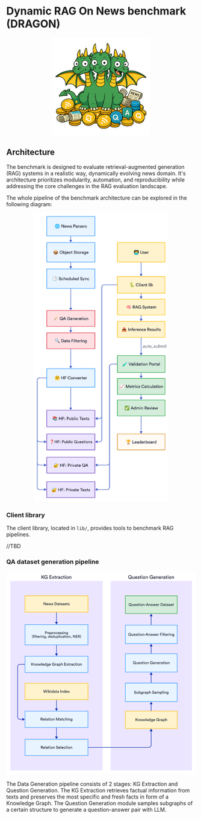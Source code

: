 # Dynamic RAG On News benchmark (DRAGON)

<p align="center">
  <img src="./static/images/title.png" width="260px" />
</p>

## Architecture

The benchmark is designed to evaluate retrieval-augmented generation (RAG) systems in a realistic way, dynamically evolving news domain. It's architecture prioritizes modularity, automation, and reproducibility while addressing the core challenges in the RAG evaluation landscape.

The whole pipeline of the benchmark architecture can be explored in the following diagram:

<p align="center">
    <img src="./static/images/dragon_pipeline.png" width="360px" />
</p>

### Client library

The client library, located in `lib/`, provides tools to benchmark RAG pipelines.

//TBD

### QA dataset generation pipeline

<p align="center">
    <img src="./static/images/qg_pipeline.png" width="540px" />
</p>

The Data Generation pipeline consists of 2 stages: KG Extraction and Question Generation. The KG Extraction retrieves factual information from texts and preserves the most specific and fresh facts in form of a Knowledge Graph. The Question Generation module samples subgraphs of a certain structure to generate a question-answer pair with LLM.

